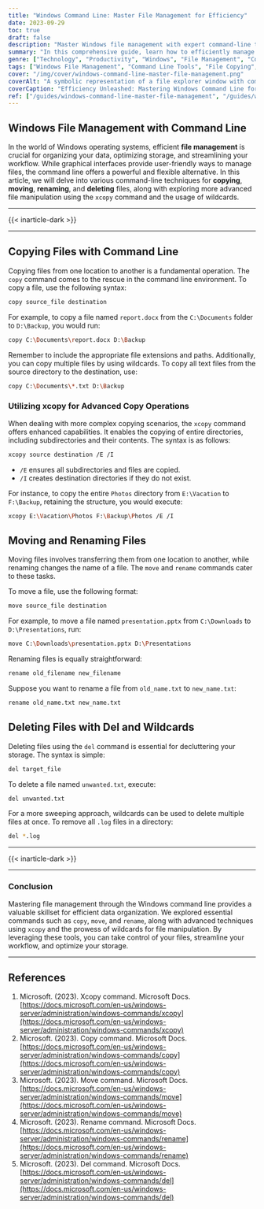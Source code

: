 ```yaml
---
title: "Windows Command Line: Master File Management for Efficiency"
date: 2023-09-29
toc: true
draft: false
description: "Master Windows file management with expert command-line techniques. Learn file copying, moving, renaming, and advanced methods for efficient organization and workflow."
summary: "In this comprehensive guide, learn how to efficiently manage Windows files using command-line tools. Copy, move, rename, and delete files effortlessly, and explore advanced techniques like xcopy and wildcards."
genre: ["Technology", "Productivity", "Windows", "File Management", "Command Line", "Data Organization", "Workflow Optimization", "Digital Efficiency", "IT Skills", "Computer Tips"]
tags: ["Windows File Management", "Command Line Tools", "File Copying", "File Moving", "File Renaming", "Advanced File Manipulation", "xcopy Command", "Wildcards", "Digital Organization", "Workflow Streamlining", "IT Skills", "Efficient Data Management", "Computer Productivity", "Data Handling", "File Operations", "IT Tips", "Data Storage", "Windows OS", "Efficient Workflow", "Technology Tips", "Windows File Organization", "Command Line Techniques", "Advanced File Manipulation", "Workflow Optimization", "IT Skills Development", "Data Management Techniques", "Digital Efficiency", "Computer Productivity"]
cover: "/img/cover/windows-command-line-master-file-management.png"
coverAlt: "A symbolic representation of a file explorer window with command-line elements, illustrating efficient file management."
coverCaption: "Efficiency Unleashed: Mastering Windows Command Line for File Management."
ref: ["/guides/windows-command-line-master-file-management", "/guides/windows-text-analysis-command-line-tips", "/guides/windows-system-info-management-guide", "/guides/windows-networking-internet-tools-guide", "/guides/windows-batch-scripting-automating-tasks-guide", "/guides/windows-user-accounts-permissions-guide", "/guides/windows-registry-command-line-tips", "/guides/secure-data-robocopy-backup-restore-guide", "/guides/windows-command-line-powershell-wsl-guide"]
---
```


## Windows File Management with Command Line

In the world of Windows operating systems, efficient **file management** is crucial for organizing your data, optimizing storage, and streamlining your workflow. While graphical interfaces provide user-friendly ways to manage files, the command line offers a powerful and flexible alternative. In this article, we will delve into various command-line techniques for **copying**, **moving**, **renaming**, and **deleting** files, along with exploring more advanced file manipulation using the `xcopy` command and the usage of wildcards.

______
{{< inarticle-dark >}}
______

## Copying Files with Command Line

Copying files from one location to another is a fundamental operation. The `copy` command comes to the rescue in the command line environment. To copy a file, use the following syntax:

```bash
copy source_file destination
```

For example, to copy a file named `report.docx` from the `C:\Documents` folder to `D:\Backup`, you would run:

```bash
copy C:\Documents\report.docx D:\Backup
```

Remember to include the appropriate file extensions and paths. Additionally, you can copy multiple files by using wildcards. To copy all text files from the source directory to the destination, use:

```bash
copy C:\Documents\*.txt D:\Backup
```

### Utilizing xcopy for Advanced Copy Operations

When dealing with more complex copying scenarios, the `xcopy` command offers enhanced capabilities. It enables the copying of entire directories, including subdirectories and their contents. The syntax is as follows:

```bash
xcopy source destination /E /I
```

- `/E` ensures all subdirectories and files are copied.
- `/I` creates destination directories if they do not exist.

For instance, to copy the entire `Photos` directory from `E:\Vacation` to `F:\Backup`, retaining the structure, you would execute:

```bash
xcopy E:\Vacation\Photos F:\Backup\Photos /E /I
```

## Moving and Renaming Files

Moving files involves transferring them from one location to another, while renaming changes the name of a file. The `move` and `rename` commands cater to these tasks.

To move a file, use the following format:

```bash
move source_file destination
```

For example, to move a file named `presentation.pptx` from `C:\Downloads` to `D:\Presentations`, run:

```bash
move C:\Downloads\presentation.pptx D:\Presentations
```

Renaming files is equally straightforward:

```bash
rename old_filename new_filename
```

Suppose you want to rename a file from `old_name.txt` to `new_name.txt`:

```bash
rename old_name.txt new_name.txt
```

## Deleting Files with Del and Wildcards

Deleting files using the `del` command is essential for decluttering your storage. The syntax is simple:

```bash
del target_file
```

To delete a file named `unwanted.txt`, execute:

```bash
del unwanted.txt
```

For a more sweeping approach, wildcards can be used to delete multiple files at once. To remove all `.log` files in a directory:

```bash
del *.log
```

______
{{< inarticle-dark >}}
______

### Conclusion

Mastering file management through the Windows command line provides a valuable skillset for efficient data organization. We explored essential commands such as `copy`, `move`, and `rename`, along with advanced techniques using `xcopy` and the prowess of wildcards for file manipulation. By leveraging these tools, you can take control of your files, streamline your workflow, and optimize your storage.
______

## References

1. Microsoft. (2023). Xcopy command. Microsoft Docs. [https://docs.microsoft.com/en-us/windows-server/administration/windows-commands/xcopy](https://docs.microsoft.com/en-us/windows-server/administration/windows-commands/xcopy)
2. Microsoft. (2023). Copy command. Microsoft Docs. [https://docs.microsoft.com/en-us/windows-server/administration/windows-commands/copy](https://docs.microsoft.com/en-us/windows-server/administration/windows-commands/copy)
3. Microsoft. (2023). Move command. Microsoft Docs. [https://docs.microsoft.com/en-us/windows-server/administration/windows-commands/move](https://docs.microsoft.com/en-us/windows-server/administration/windows-commands/move)
4. Microsoft. (2023). Rename command. Microsoft Docs. [https://docs.microsoft.com/en-us/windows-server/administration/windows-commands/rename](https://docs.microsoft.com/en-us/windows-server/administration/windows-commands/rename)
5. Microsoft. (2023). Del command. Microsoft Docs. [https://docs.microsoft.com/en-us/windows-server/administration/windows-commands/del](https://docs.microsoft.com/en-us/windows-server/administration/windows-commands/del)
